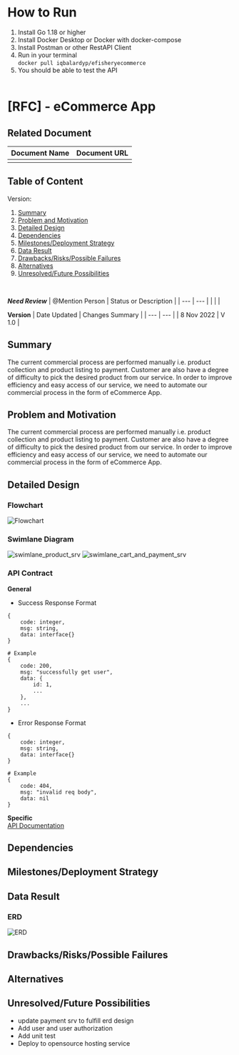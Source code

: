 # How to Run
 1. Install Go 1.18 or higher
 2. Install Docker Desktop or Docker with docker-compose
 3. Install Postman or other RestAPI Client
 4. Run in your terminal <br/>
 `docker pull iqbalardyp/efisheryecommerce`
 5. You should be able to test the API<br/><br/>

# [RFC] - eCommerce App
## Related Document

| Document Name  | Document URL |
| --- | --- |
|  |  |

## Table of Content
Version:
<br/>
1. [Summary](#Summary)
2. [Problem and Motivation](#Problem_and_Motivation)
3. [Detailed Design](#Detailed_Design)
4. [Dependencies](#Dependencies)
5. [Milestones/Deployment Strategy](#Milestones/Deployment_Strategy)
6. [Data Result](#Data_Result)
7. [Drawbacks/Risks/Possible Failures](#Drawbacks/Risks/Possible_Failures)
8. [Alternatives](#Alternatives)
9. [Unresolved/Future Possibilities](#Unresolved/Future_Possibilities)

<br/>

***Need Review***
| @Mention Person | Status or Description |
| --- | --- |
|  |  |
<br/>

**Version**
| Date Updated | Changes Summary |
| --- | --- |
| 8 Nov 2022 | V 1.0 |
<br/>

## Summary
The current commercial process are performed manually i.e. product collection and product listing to payment. Customer are also have a degree of difficulty to pick the desired product from our service. In order to improve efficiency and easy access of our service, we need to automate our commercial process in the form of eCommerce App. 

## Problem and Motivation
The current commercial process are performed manually i.e. product collection and product listing to payment. Customer are also have a degree of difficulty to pick the desired product from our service. In order to improve efficiency and easy access of our service, we need to automate our commercial process in the form of eCommerce App. 

## Detailed Design

### Flowchart
![Flowchart](./media/rfc/flowchart.png)
### Swimlane Diagram
![swimlane_product_srv](./media/rfc/swimlane_product_srv.png)
![swimlane_cart_and_payment_srv](./media/rfc/swimlane_cart_and_payment_srv.png)
### API Contract
**General**
- Success Response Format

```
{
    code: integer,
    msg: string,
    data: interface{}
}

# Example
{
    code: 200,
    msg: "successfully get user",
    data: {
        id: 1,
        ...
    },
    ...
}
```

- Error Response Format
```
{
    code: integer,
    msg: string,
    data: interface{}
}

# Example
{
    code: 404,
    msg: "invalid req body",
    data: nil
}
```
**Specific**<br/>
[API Documentation](https://documenter.getpostman.com/view/24179858/2s8YeoNt3A)
## Dependencies
## Milestones/Deployment Strategy
## Data Result
### ERD
![ERD](./media/rfc/erd.png)
## Drawbacks/Risks/Possible Failures
## Alternatives
## Unresolved/Future Possibilities
- update payment srv to fulfill erd design
- Add user and user authorization
- Add unit test
- Deploy to opensource hosting service
